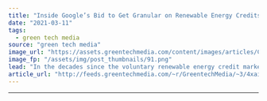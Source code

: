 ```yaml
---
title: "Inside Google’s Bid to Get Granular on Renewable Energy Credits"
date: "2021-03-11"
tags: 
  - green tech media
source: "green tech media"
image_url: "https://assets.greentechmedia.com/content/images/articles/Copy_of_TWB_6126_PRY_Server.jpg"
image_fp: "/assets/img/post_thumbnails/91.png"
lead: "In the decades since the voluntary renewable energy credit marketplace cropped up, a bevy of options for acquiring renewables has bloomed. Companies can choose from options including buying RECs, investing in onsite renewables and signing virtual pow ..."
article_url: "http://feeds.greentechmedia.com/~r/GreentechMedia/~3/4xaiq_UEo2U/inside-googles-bid-to-get-granular-on-renewable-energy-credits"
---
```


---
